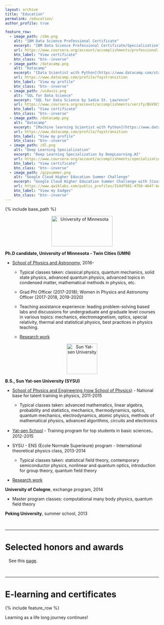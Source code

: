 ```yaml
---
layout: archive
title: "Education"
permalink: /education/
author_profile: true

feature_row:
  - image_path: /ibm.png
    alt: "IBM Data Science Professional Certificate"
    excerpt: "IBM Data Science Professional Certificate/Specialization"
    url: https://www.coursera.org/account/accomplishments/professional-cert/DXRU9YR9ZMV5
    btn_label: "View certificate"
    btn_class: "btn--inverse"
  - image_path: /datacamp.png
    alt: "Datacamp"
    excerpt: "[Data Scientist with Python](https://www.datacamp.com/statement-of-accomplishment/track/d1140cb1fedb299441d09994346a337537d126bd) career track, [SQL](https://www.datacamp.com/statement-of-accomplishment/track/1bdafa43427d43cddc59938a3669cb69e70536f6) skill track"
    url: https://www.datacamp.com/profile/faystransition
    btn_label: "View my profile"
    btn_class: "btn--inverse"
  - image_path: /ucdavis.png
    alt: "SQL for Data Science"
    excerpt: "SQL for Data Science by Sadie St. Lawrence"
    url: https://www.coursera.org/account/accomplishments/verify/BGV9CSTFLU78
    btn_label: "View certificate"
    btn_class: "btn--inverse"
  - image_path: /datacamp.png
    alt: "Datacamp"
    excerpt: "[Machine learning Scientist with Python](https://www.datacamp.com/statement-of-accomplishment/track/5d6b3c18ab502bada52ab65b4a61f6040ad84aab) career track, [Deep learning](https://www.datacamp.com/statement-of-accomplishment/track/943f0d0997d35fd0633e45f5f230892cb3a73dc0) skill track"
    url: https://www.datacamp.com/profile/faystransition
    btn_label: "View my profile"
    btn_class: "btn--inverse"
  - image_path: /dl.png
    alt: "Deep Learning Specialization"
    excerpt: "Deep Learning Specialization by DeepLearning.AI"
    url: https://www.coursera.org/account/accomplishments/specialization/certificate/R5EVKG4TVG2F
    btn_label: "View certificate"
    btn_class: "btn--inverse"
  - image_path: /gcpsummer.png
    alt: "Google Cloud Higher Education Summer Challenge"
    excerpt: "Google Cloud Higher Education Summer Challenge with [Coursera Specialization](https://www.coursera.org/account/accomplishments/specialization/HMHX8NB2N4AA)  and Qwiklabs badges"
    url: https://www.qwiklabs.com/public_profiles/314df981-4756-4647-bece-48f0d5d6981f
    btn_label: "View my badges"
    btn_class: "btn--inverse"
---
```



{% include base_path %}

<p align="center">
<a href="https://twin-cities.umn.edu/">
  <img src="../images/umn.png" alt="University of Minnesota" width="200" height="100">
</a>
</p>

**Ph.D candidate, University of Minnesota - Twin Cities (UMN)**

- [School of Physics and Astronomy](https://cse.umn.edu/physics), 2016-

  - Typical classes taken: classical physics, quantum mechanics, solid state physics, advanced quantum physics, advanced topics in condensed matter, mathematical methods in physics, etc.

  - Grad Phi Officer (2017-2018); Women in Physics and Astronomy Officer (2017-2018, 2019-2020)

  - Teaching assistance experience: leading problem-solving based labs and discussions for undergraduate and graduate level courses in various topics: mechanics, electromagnetism, optics, special relativity, thermal and statistical physics, best practices in physics teaching.

  - [Research work](https://faystransition.github.io/research/)

<p align="center">
<a href="http://www.sysu.edu.cn/en/index.htm">
  <img src="../images/sysu.png" alt="Sun Yat-sen University" width="100" height="100">
</a>
</p>


**B.S., Sun Yat-sen University (SYSU)**

- [School of Physics and Engineering (now School of Physics)](http://spe.sysu.edu.cn/) - National base for talent training in physics, 2011-2015

  - Typical classes taken: advanced mathematics, linear algebra, probability and statistics, mechanics, thermodynamics, optics, quantum mechanics, electrodynamics, atomic physics, methods of mathematical physics, advanced algorithms, circuits and electronics

- [Yat-sen School](http://yss.sysu.edu.cn/) - Training program for top students in basic sciences，2012-2015

- SYSU - ENS (Ecole Normale Superieure) program - International theoretical physics class, 2013-2014

  - Typical classes taken: statistical field theory, contemporary semiconductor physics, nonlinear and quantum optics, introduction for group theory, quantum field theory

- [Research work](https://faystransition.github.io/research/)


**University of Cologne**, exchange program, 2014

- Master program classes: computational many body physics, quantum field theory

**Peking University**, summer school, 2013

<br>

---

# Selected honors and awards

&nbsp;&nbsp; See this [page](https://faystransition.github.io/honors).

<br>

---

# E-learning and certificates


{% include feature_row %}

Learning as a life long journey continues!
